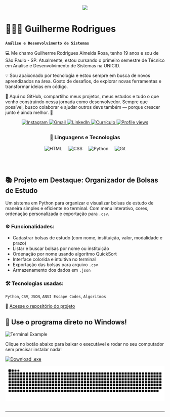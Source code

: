 <p align="center">
  <img src="https://readme-typing-svg.herokuapp.com?font=JetBrains+Mono&weight=700&size=30&duration=2000&pause=1000&color=C792EA&center=true&vCenter=true&width=700&height=60&lines=Hello%2C+World+!+;Desenvolvedor+Full+Stack+em+formação;Apaixonado+por+Tecnologia+e+Código;Bem-vindo+ao+meu+GitHub!">
</p>

# 👨🏻‍💻 Guilherme Rodrigues

**`Análise e Desenvolvimento de Sistemas`**

💻 Me chamo Guilherme Rodrigues Almeida Rosa, tenho 19 anos e sou de São Paulo - SP.
Atualmente, estou cursando o primeiro semestre de Técnico em Análise e Desenvolvimento de Sistemas na UNICID.

💡 Sou apaixonado por tecnologia e estou sempre em busca de novos aprendizados na área. Gosto de desafios, de explorar novas ferramentas e transformar ideias em código.

🌱 Aqui no GitHub, compartilho meus projetos, meus estudos e tudo o que venho construindo nessa jornada como desenvolvedor. Sempre que possível, busco colaborar e ajudar outros devs também — porque crescer junto é ainda melhor. 🚀

<p align="center">
  <a href="https://www.instagram.com/guiznxrr/" target="_blank">
    <img src="https://img.shields.io/badge/-Instagram-%23E4405F?style=for-the-badge&logo=instagram&logoColor=white" alt="Instagram">
  </a>
  <a href="mailto:guilhermerar2005@gmail.com">
    <img src="https://img.shields.io/badge/-Gmail-%23333?style=for-the-badge&logo=gmail&logoColor=white" alt="Gmail">
  </a>
  <a href="https://www.linkedin.com/in/guilhrodrigues/" target="_blank" rel="noopener noreferrer">
  <img src="https://img.shields.io/badge/-LinkedIn-%230077B5?style=for-the-badge&logo=linkedin&logoColor=white" alt="LinkedIn">
</a>
  <a href="https://drive.google.com/file/d/1MqtgWPJQKYyNOeuE1iUAbQ32tsSro2JW/view?usp=sharing" target="_blank">
    <img src="https://img.shields.io/badge/-Currículo-%2300C896?style=for-the-badge&logo=readme&logoColor=white" alt="Currículo">
  </a>
  <a href="https://github.com/guilh-code" target="_blank">
  <img src="https://komarev.com/ghpvc/?username=guilh-code&label=Profile%20views&color=0e75b6&style=for-the-badge" alt="Profile views" />
</a>
</p>


##

<h3 align="center">🤖 Linguagens e Tecnologias</h3>

<p align="center">
  <img 
      alt="HTML"
      title="HTML" 
      width="50px" 
      src="https://cdn.jsdelivr.net/gh/devicons/devicon@latest/icons/html5/html5-original.svg" 
  />&nbsp;&nbsp;&nbsp;&nbsp;
  <img 
      alt="CSS" 
      title="CSS"
      width="50px" 
      src="https://cdn.jsdelivr.net/gh/devicons/devicon@latest/icons/css3/css3-original.svg" 
  />&nbsp;&nbsp;&nbsp;&nbsp;
  <img 
      alt="Python" 
      title="Python"
      width="50px" 
      src="https://cdn.jsdelivr.net/gh/devicons/devicon@latest/icons/python/python-original.svg" 
  />&nbsp;&nbsp;&nbsp;&nbsp;
  <img 
      alt="Git" 
      title="Git"
      width="50px" 
      src="https://cdn.jsdelivr.net/gh/devicons/devicon@latest/icons/git/git-original.svg" 
  />
</p>

<br/>
<br/>

## 📚 Projeto em Destaque: Organizador de Bolsas de Estudo

Um sistema em Python para organizar e visualizar bolsas de estudo de maneira simples e eficiente no terminal. Com menu interativo, cores, ordenação personalizada e exportação para `.csv`.

### ⚙️ Funcionalidades:

- Cadastrar bolsas de estudo (com nome, instituição, valor, modalidade e prazo)
- Listar e buscar bolsas por nome ou instituição
- Ordenação por nome usando algoritmo QuickSort
- Interface colorida e intuitiva no terminal
- Exportação das bolsas para arquivo `.csv`
- Armazenamento dos dados em `.json`

### 🛠️ Tecnologias usadas:
`Python`, `CSV`, `JSON`, `ANSI Escape Codes`, `Algoritmos`

🔗 [Acesse o repositório do projeto](https://github.com/Guilh-Code/-Projeto-de-Organizador-de-Bolsas-de-Estudo-ou-Cursos-Gratuitos)

## 🎉 Use o programa direto no Windows!

![Terminal Example](path/to/screenshot-terminal.png)

Clique no botão abaixo para baixar o executável e rodar no seu computador sem precisar instalar nada!

[![Download .exe](https://img.shields.io/badge/Download-.exe-blue?logo=windows)](dist/Organizador_Bolsas.exe)



<p align="center">
  <img src="https://github.com/guilh-code/guilh-code/blob/output/github-snake.svg" alt="Snake animation" />
</p>


##

---


